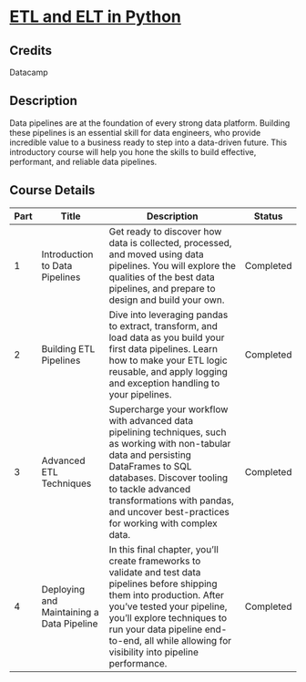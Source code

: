 # [ETL and ELT in Python](https://app.datacamp.com/learn/courses/etl-and-elt-in-python)

## Credits

Datacamp

## Description

Data pipelines are at the foundation of every strong data platform. Building these pipelines is an essential skill for data engineers, who provide incredible value to a business ready to step into a data-driven future. This introductory course will help you hone the skills to build effective, performant, and reliable data pipelines.

## Course Details

| Part | Title | Description | Status |
|------|-------|-------------|--------|
| 1 | Introduction to Data Pipelines | Get ready to discover how data is collected, processed, and moved using data pipelines. You will explore the qualities of the best data pipelines, and prepare to design and build your own. | Completed |
| 2 | Building ETL Pipelines | Dive into leveraging pandas to extract, transform, and load data as you build your first data pipelines. Learn how to make your ETL logic reusable, and apply logging and exception handling to your pipelines. | Completed |
| 3 | Advanced ETL Techniques | Supercharge your workflow with advanced data pipelining techniques, such as working with non-tabular data and persisting DataFrames to SQL databases. Discover tooling to tackle advanced transformations with pandas, and uncover best-practices for working with complex data. | Completed |
| 4 | Deploying and Maintaining a Data Pipeline | In this final chapter, you’ll create frameworks to validate and test data pipelines before shipping them into production. After you’ve tested your pipeline, you’ll explore techniques to run your data pipeline end-to-end, all while allowing for visibility into pipeline performance. | Completed |